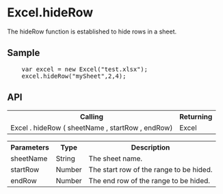 <H1>Excel.hideRow</H1>

The hideRow function is established to hide rows in a sheet.

<h2>Sample</h2>
<pre>
	var excel = new Excel("test.xlsx");
	excel.hideRow("mySheet",2,4);
</pre>

<h2>API</h2>

<table>
<tr><th>Calling</th><th>Returning</th></tr>
<tr><td>Excel . hideRow ( sheetName , startRow , endRow)</td><td>Excel</td></tr>
</table>


<table>
<tr><th>Parameters</th><th>Type</th><th>Description</th></tr>
<tr><td>sheetName</td><td>String</td><td>The sheet name.</td></tr>
<tr><td>startRow</td><td>Number</td><td>The start row of the range to be hided.</td></tr>
<tr><td>endRow</td><td>Number</td><td>The end row of the range to be hided.</td></tr>
</table>
